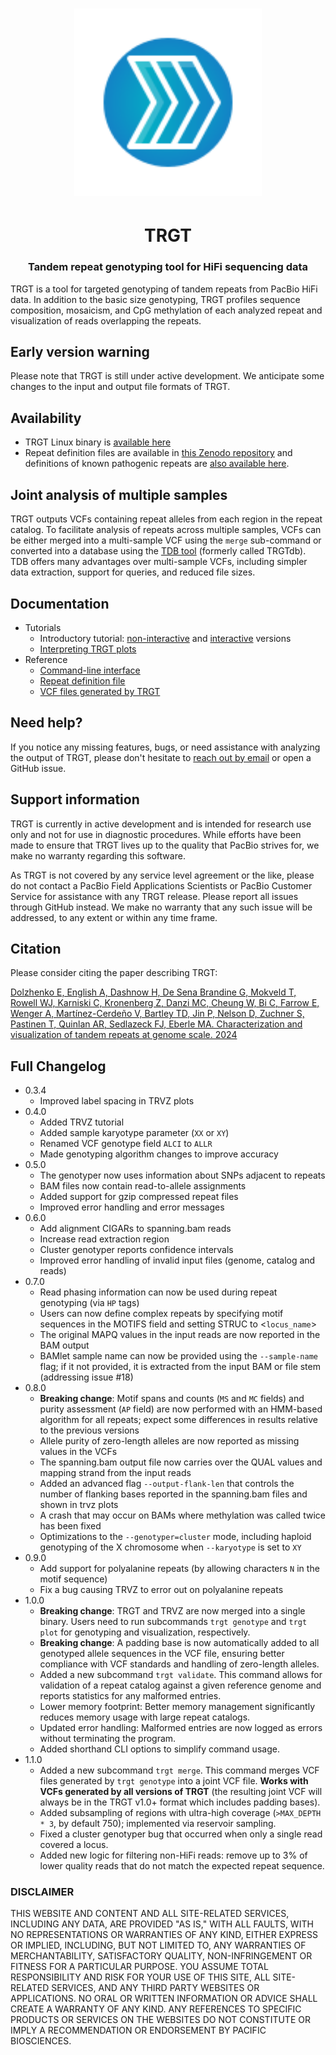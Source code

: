 <h1 align="center"><img width="300px" src="docs/figures/logo_TRGT.svg"/></h1>

<h1 align="center">TRGT</h1>

<h3 align="center">Tandem repeat genotyping tool for HiFi sequencing data</h3>

TRGT is a tool for targeted genotyping of tandem repeats from PacBio HiFi data.
In addition to the basic size genotyping, TRGT profiles sequence composition,
mosaicism, and CpG methylation of each analyzed repeat and visualization of reads overlapping the repeats.

## Early version warning

Please note that TRGT is still under active development. We anticipate some
changes to the input and output file formats of TRGT.

## Availability

- TRGT Linux binary is [available here](https://github.com/PacificBiosciences/trgt/releases)
- Repeat definition files are available in [this Zenodo repository](https://zenodo.org/record/8329210)
  and definitions of known pathogenic repeats are [also available here](repeats/).

## Joint analysis of multiple samples

TRGT outputs VCFs containing repeat alleles from each region in the repeat
catalog. To facilitate analysis of repeats across multiple samples, VCFs can be
either merged into a multi-sample VCF using the `merge` sub-command or converted
into a database using the [TDB tool](https://github.com/ACEnglish/tdb) (formerly
called TRGTdb). TDB offers many advantages over multi-sample VCFs, including
simpler data extraction, support for queries, and reduced file sizes.

## Documentation

- Tutorials
  - Introductory tutorial: [non-interactive](docs/tutorial.md) and
    [interactive](https://mybinder.org/v2/gh/tandem-repeat-workflows/trgt-tutorial/HEAD?labpath=tutorial.ipynb)
    versions
  - [Interpreting TRGT plots](docs/trvz-plots.md)
- Reference
  - [Command-line interface](docs/cli.md)
  - [Repeat definition file](docs/repeat_files.md)
  - [VCF files generated by TRGT](docs/vcf_files.md)

## Need help?

If you notice any missing features, bugs, or need assistance with analyzing the
output of TRGT, please don't hesitate to [reach out by email](mailto:edolzhenko@pacificbiosciences.com)
or open a GitHub issue.

## Support information

TRGT is currently in active development and is intended for research use only and not for use
in diagnostic procedures. While efforts have been made to ensure that TRGT
lives up to the quality that PacBio strives for, we make no warranty regarding
this software.

As TRGT is not covered by any service level agreement or the like, please do
not contact a PacBio Field Applications Scientists or PacBio Customer Service
for assistance with any TRGT release. Please report all issues through GitHub
instead. We make no warranty that any such issue will be addressed, to any
extent or within any time frame.

## Citation

Please consider citing the paper describing TRGT:

[Dolzhenko E, English A, Dashnow H, De Sena Brandine G, Mokveld T, Rowell WJ,
Karniski C, Kronenberg Z, Danzi MC, Cheung W, Bi C, Farrow E, Wenger A,
Martínez-Cerdeño V, Bartley TD, Jin P, Nelson D, Zuchner S, Pastinen T,
Quinlan AR, Sedlazeck FJ, Eberle MA. Characterization and visualization of
tandem repeats at genome scale. 2024](https://www.nature.com/articles/s41587-023-02057-3)

## Full Changelog

- 0.3.4
  - Improved label spacing in TRVZ plots
- 0.4.0
  - Added TRVZ tutorial
  - Added sample karyotype parameter (`XX` or `XY`)
  - Renamed VCF genotype field `ALCI` to `ALLR`
  - Made genotyping algorithm changes to improve accuracy
- 0.5.0
  - The genotyper now uses information about SNPs adjacent to repeats
  - BAM files now contain read-to-allele assignments
  - Added support for gzip compressed repeat files
  - Improved error handling and error messages
- 0.6.0
  - Add alignment CIGARs to spanning.bam reads
  - Increase read extraction region
  - Cluster genotyper reports confidence intervals
  - Improved error handling of invalid input files (genome, catalog
    and reads)
- 0.7.0
  - Read phasing information can now be used during repeat genotyping (via `HP` tags)
  - Users can now define complex repeats by specifying motif sequences in the MOTIFS field and setting STRUC to <`locus_name`>
  - The original MAPQ values in the input reads are now reported in the BAM output
  - BAMlet sample name can now be provided using the `--sample-name` flag; if it not provided, it is extracted from the input BAM or file stem (addressing issue #18)
- 0.8.0
  - **Breaking change**: Motif spans and counts (`MS` and `MC` fields) and purity assessment (`AP`
    field) are now performed with an HMM-based algorithm for all repeats; expect
    some differences in results relative to the previous versions
  - Allele purity of zero-length alleles are now reported as missing values in
    the VCFs
  - The spanning.bam output file now carries over the QUAL values and mapping
    strand from the input reads
  - Added an advanced flag `--output-flank-len` that controls the number of
    flanking bases reported in the spanning.bam files and shown in trvz plots
  - A crash that may occur on BAMs where methylation was called twice has been
    fixed
  - Optimizations to the `--genotyper=cluster` mode, including haploid genotyping
    of the X chromosome when `--karyotype` is set to `XY`
- 0.9.0
  - Add support for polyalanine repeats (by allowing characters `N` in the motif sequence)
  - Fix a bug causing TRVZ to error out on polyalanine repeats
- 1.0.0
  - **Breaking change**: TRGT and TRVZ are now merged into a single binary. Users need to run subcommands `trgt genotype` and `trgt plot` for genotyping and visualization, respectively.
  - **Breaking change**:  A padding base is now automatically added to all genotyped allele sequences in the VCF file, ensuring better compliance with VCF standards and handling of zero-length alleles.
  - Added a new subcommand `trgt validate`. This command allows for validation of a repeat catalog against a given reference genome and reports statistics for any malformed entries.
  - Lower memory footprint: Better memory management significantly reduces memory usage with large repeat catalogs.
  - Updated error handling: Malformed entries are now logged as errors without terminating the program.
  - Added shorthand CLI options to simplify command usage.
- 1.1.0
  - Added a new subcommand `trgt merge`. This command merges VCF files generated by `trgt genotype` into a joint VCF file. **Works with VCFs generated by all versions of TRGT** (the resulting joint VCF will always be in the TRGT v1.0+ format which includes padding bases).
  - Added subsampling of regions with ultra-high coverage (`>MAX_DEPTH * 3`, by default 750); implemented via reservoir sampling.
  - Fixed a cluster genotyper bug that occurred when only a single read covered a locus.
  - Added new logic for filtering non-HiFi reads: remove up to 3% of lower quality reads that do not match the expected repeat sequence.

### DISCLAIMER

THIS WEBSITE AND CONTENT AND ALL SITE-RELATED SERVICES, INCLUDING ANY DATA, ARE
PROVIDED "AS IS," WITH ALL FAULTS, WITH NO REPRESENTATIONS OR WARRANTIES OF ANY
KIND, EITHER EXPRESS OR IMPLIED, INCLUDING, BUT NOT LIMITED TO, ANY WARRANTIES
OF MERCHANTABILITY, SATISFACTORY QUALITY, NON-INFRINGEMENT OR FITNESS FOR A
PARTICULAR PURPOSE. YOU ASSUME TOTAL RESPONSIBILITY AND RISK FOR YOUR USE OF THIS
SITE, ALL SITE-RELATED SERVICES, AND ANY THIRD PARTY WEBSITES OR APPLICATIONS. NO
ORAL OR WRITTEN INFORMATION OR ADVICE SHALL CREATE A WARRANTY OF ANY KIND. ANY
REFERENCES TO SPECIFIC PRODUCTS OR SERVICES ON THE WEBSITES DO NOT CONSTITUTE OR
IMPLY A RECOMMENDATION OR ENDORSEMENT BY PACIFIC BIOSCIENCES.
